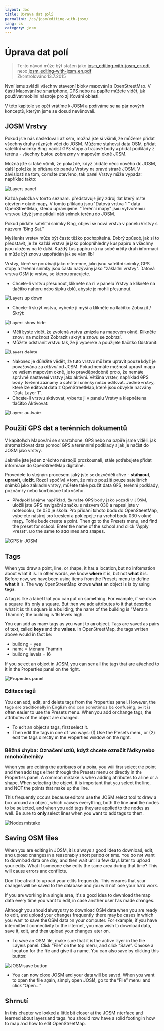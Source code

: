 ```yaml
---
layout: doc
title: Úprava dat polí
permalink: /cs/josm/editing-with-josm/
lang: cs
category: josm
---
```


Úprava dat polí
==================

> Tento návod může být stažen jako [josm_editing-with-josm_en.odt](/files/josm_editing-with-josm_en.odt) nebo [josm_editing-with-josm_en.pdf](/files/josm_editing-with-josm_en.pdf)  
> Zkontrolováno 13.7.2015  

Nyní jsme zvládli všechny stavební bloky mapování s OpenStreetMap.
V části [Mapování se smartphone, GPS nebo na papíře](/cs/mobile-mapping/) můžete vidět, jak používat mobilní nástroje pro zjišťování oblasti.  

V této kapitole se opět vrátíme k JOSM a podíváme se na pár nových
konceptů, kterým jsme se dosud nevěnovali.

JOSM Vrstvy
-----------
Pokud jste nás následovali až sem, možná jste si všimli, že můžeme přidat všechny druhy
různých věcí do JOSM. Můžeme stahovat data OSM, přidat satelitní snímky Bing,
načíst GPS stopy a trasové body a přidat podklady z terénu - všechny budou zobrazeny
v mapovém okně JOSM.

Možná jste si také všimli, že pokaždé, když přidáte něco nového do JOSM, další
položka je přidána do panelu Vrstvy na pravé straně JOSM. V závislosti na tom, co máte
otevřeno, tak panel Vrstvy může vypadat například takto:

![Layers panel][]

Každá položka v tomto seznamu představuje jiný zdroj dat
který máte otevřen v okně mapy. V tomto příkladu jsou "Datová vrstva
1 " data OpenStreetMap, kterou upravujeme. "Terénní mapy" jsou
vytvořenou vrstvou když jsme přidali náš snímek terénu do JOSM.

Pokud přidáte satelitní snímky Bing, objeví se nová vrstva v panelu Vrstvy s názvem "Bing Sat."

Myšlenka vrstev může být často těžko pochopitelná. Dobrý způsob, jak si to představit, je že každá
vrstva je jako poloprůhledný kus papíru a všechny jsou uloženy na
té další. Každý kus papíru má na sobě určitý druh informací a může být znovu uspořádán
jak se vám líbí.

Vrstvy, které se používají jako reference, jako jsou satelitní snímky, GPS stopy a terénní snímky 
jsou často nazývány jako "základní vrstvy". Datová vrstva OSM je vrstva, se kterou pracujete.

- Chcete-li vrstvu přesunout, klikněte na ni v panelu Vrstvy a klikněte na tlačítko nahoru
    nebo šipku dolů, abyste je mohli přesunout.

![Layers up down][]

- Chcete-li skrýt vrstvu, vyberte ji myší a
    klikněte na tlačítko Zobrazit / Skrýt:

![Layers show hide][]

- Měli byste vidět, že zvolená vrstva zmizela na mapovém
    okně. Klikněte znovu na možnost Zobrazit / skrýt a znovu se zobrazí.
- Můžete odstranit vrstvu tak, že ji vyberete a použijete tlačítko 
    Odstranit:

![Layers delete][]

- Nakonec je důležité vědět, že tuto vrstvu můžete upravit pouze
    když je považována za *aktivní* od JOSM. Pokud nemáte možnost upravit mapu ve
    vašem mapovém okně, je to pravděpodobně proto, že nemáte správné
    nastavení vrstvy jako aktivní. Většina vrstev, například GPS body, terénní
    záznamy a satelitní snímky nelze editovat. Jediné vrstvy, které
    lze editovat data z OpenStreetMap, které jsou obvykle nazvány 
    “Data Layer 1”.
- Chcete-li vrstvu aktivovat, vyberte ji v panelu Vrstvy a klepněte na
    tlačítko Aktivovat:

![Layers activate][]


Použití GPS dat a terénních dokumentů
-------------------------------
V kapitolách [Mapování se smartphone, GPS nebo na papíře](/cs/mobile-mapping/) jsme viděli, jak shromažďovat data pomocí GPS
a terénními podklady a jak je načíst do JOSM jako vrstvy.

Jakmile jste jeden z těchto nástrojů prozkoumali, stále potřebujete
přidat informace do OpenStreetMap digitálně.

Provedete to stejným procesem, jaký jste se dozvěděli dříve - **stáhnout,
upravit, uložit**. Rozdíl spočívá v tom, že místo použití pouze satelitních
snímků jako základní vrstvy, můžete také použít data GPS, terénní podklady,
poznámky nebo kombinace toto všeho.

- Předpokládejme například, že máte GPS body jako pozadí
    v JOSM, uložili jste GPS navigační značku s názvem 030 a
    napsal jste v notebooku, že 030 je škola. Pro přidání tohoto bodu
    do OpenStreetMap, vyberete nástroj pro kreslení a
    poklepejte na vrchol bodu 030 v okně mapy. Tohle bude
    create a point. Then go to the Presets menu, and find the preset for
    school. Enter the name of the school and click “Apply Preset”. Do
    the same to add lines and shapes.

![GPS in JOSM][]

Tags
----
When you draw a point, line, or shape, it has a location, but no
information about what it is. In other words, we know **where** it
is, but not **what** it is. Before now, we have been using items
from the Presets menu to define **what** it is. The way
OpenStreetMap knows **what** an object is is by using **tags**.

A tag is like a label that you can put on something. For example, if
we draw a square, it’s only a square. But then we add attributes to
it that describe what it is: this square is a building; the name of
the building is “Menara Thamrin”; the building is 16 levels high.

You can add as many tags as you want to an object. Tags are saved as
pairs of text, called **keys** and the **values**. In
OpenStreetMap, the tags written above would in fact be:

-   building = yes
-   name = Menara Thamrin
-   building:levels = 16

If you select an object in JOSM, you can see all the tags that are
attached to it in the Properties panel on the right.

![Properties panel][]

### Editace tagů
You can add, edit, and delete tags from the Properties panel. However, the tags
are traditionally in English and can sometimes be confusing, so it
is often easier to use the Presets menu. When you add or change tags, the attributes
of the object are changed.

-   To edit an object's tags, first select it.
-   Then edit the tags in one of two ways: (1) Use the Presets menu,
    or (2) edit the tags directly in the Properties window on the right. 

### Běžná chyba: Označení uzlů, když chcete označit řádky nebo mnohoúhelníky
When you are editing the attributes of a point, you will first select
the point and then add tags either through the Presets menu or directly
in the Properties panel. A common mistake is when adding attributes to a
line or a shape. When selecting the object, it is important that you
select the line, and NOT the points that make up the line.

This frequently occurs because editors use the JOSM select tool to draw a
box around an object, which causes everything, both the line **and** the nodes
to be selected, and when you add tags they are applied to the nodes
as well. Be sure to **only** select lines when you want to add tags
to them.

![Nodes mistake][]

Saving OSM files
----------------
When you are editing in JOSM, it is always a good idea to download, edit, and
upload changes in a reasonably short period of time. You do not want to download
data one day, and then wait until a few days later to upload your edits. What if
someone else edits the same area during that time? This will cause errors and conflicts.

Don't be afraid to upload your edits frequently. This ensures that your changes will
be saved to the database and you will not lose your hard work.

If you are working in a single area, it's a good idea to download the map data
every time you want to edit, in case another user has made changes.

Although you should always try to download OSM data when you are ready to edit,
and upload your changes frequently, there may be cases in which you want to save
the OSM data on your computer. For example, if you have intermittent connectivity
to the internet, you may wish to download data, save it, edit, and then upload your
changes later on.

-  To save an OSM file, make sure that it is the active layer in the
    the Layers panel. Click “File” on the top menu, and click “Save”.
    Choose a location for the file and give it a name. You can also save
    by clicking this button:

![JOSM save button][]

-  You can now close JOSM and your data will be saved. When you want to
    open the file again, simply open JOSM, go to the “File” menu, and
    click “Open...”

Shrnutí
-------
In this chapter we looked a little bit closer at the JOSM interface and learned
about layers and tags. You should now have a solid footing in how to map and how
to edit OpenStreetMap.


[Layers panel]: /images/josm/josm_layers-panel.png
[Layers up down]: /images/josm/josm_layers-panel-up-down.png
[Layers show hide]: /images/josm/josm_layers-panel-show-hide.png
[Layers delete]: /images/josm/josm_layers-panel-delete.png
[Layers activate]: /images/josm/josm_layers-panel-activate.png
[GPS in JOSM]: /images/josm/josm_gps-layer.png
[Properties panel]: /images/josm/josm_properties-panel.png
[Nodes mistake]: /images/josm/josm_nodes-selected-mistake.png
[JOSM save button]: /images/josm/josm_save-button.png